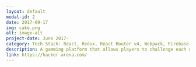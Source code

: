 ```yaml
---
layout: default
modal-id: 2
date: 2017-09-17
img: cake.png
alt: image-alt
project-date: June 2017-
category: Tech Stack: React, Redux, React Router v4, Webpack, Firebase, Nightmare JS, Jest JS Eslinter. 
description: A gamming platform that allows players to challenge each others with coding game.  Four modes are Classic Mode, Pair Mode, Code Run, and Solo Mode. Utilzed Google, Facebook and Email OAth flow to allow faster signing up.  
link: https://hacker-arena.com/
---
```


